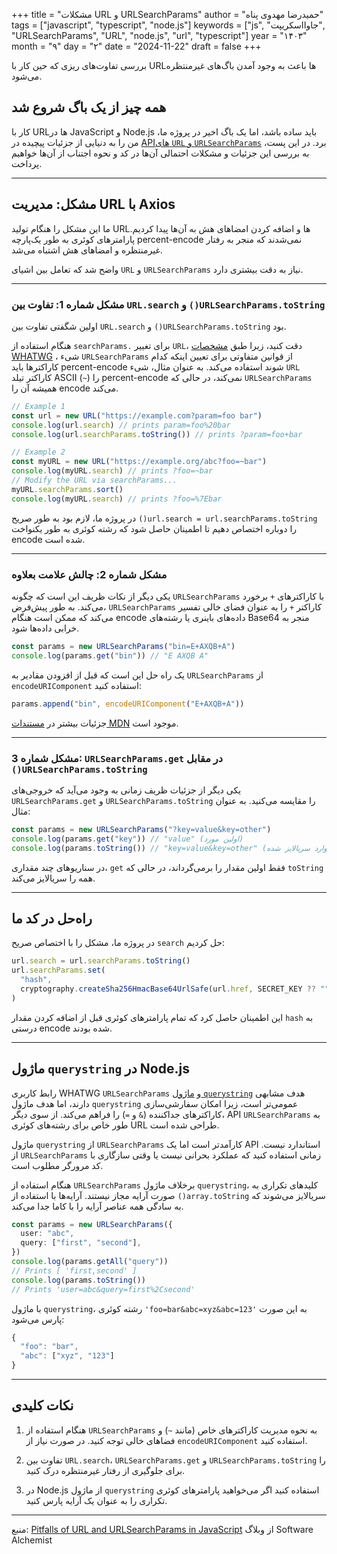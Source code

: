 +++
title = "مشکلات URL و URLSearchParams"
author = "حمیدرضا مهدوی پناه"
tags = ["javascript", "typescript", "node.js"]
keywords = ["js", "جاوااسکریپت", "URLSearchParams", "URL", "node.js", "url", "typescript"]
year = "۱۴۰۳"
month = "۹"
day = "۲" 
date = "2024-11-22"
draft =  false
+++

بررسی تفاوت‌های ریزی که حین کار با URLها باعث به وجود آمدن باگ‌های غیرمنتظره می‌شود.

<!--more-->

## همه چیز از یک باگ شروع شد

کار با URL‌ها در JavaScript و Node.js باید ساده باشد، اما یک باگ اخیر در پروژه ما، من را به دنیایی از جزئیات پیچیده در [API‌های `URL` و `URLSearchParams`](https://nodejs.org/api/url.html) برد. در این پست، به بررسی این جزئیات و مشکلات احتمالی آن‌ها در کد و نحوه اجتناب از آن‌ها خواهیم پرداخت.

---

## مشکل: مدیریت URL با Axios

ما این مشکل را هنگام تولید URL‌ها و اضافه کردن امضا‌های هش به آن‌ها پیدا کردیم. پارامترهای کوئری به طور یک‌پارچه percent-encode نمی‌شدند که منجر به رفتار غیرمنتظره و امضا‌های هش اشتباه می‌شد.

واضح شد که تعامل بین اشیای `URL` و `URLSearchParams` نیاز به دقت بیشتری دارد.

---

### مشکل شماره 1: تفاوت بین `URL.search` و `()URLSearchParams.toString`

اولین شگفتی تفاوت بین `URL.search` و `()URLSearchParams.toString` بود.

هنگام استفاده از `searchParams.` برای تغییر `URL`، دقت کنید، زیرا طبق [مشخصات WHATWG](https://url.spec.whatwg.org/) ، شیء `URLSearchParams` از قوانین متفاوتی برای تعیین اینکه کدام کاراکترها باید percent-encode شوند استفاده می‌کند. به عنوان مثال، شیء `URL` کاراکتر تیلد ASCII (`~`) را percent-encode نمی‌کند، در حالی که `URLSearchParams` همیشه آن را encode می‌کند.

```typescript
// Example 1
const url = new URL("https://example.com?param=foo bar")
console.log(url.search) // prints param=foo%20bar
console.log(url.searchParams.toString()) // prints ?param=foo+bar

// Example 2
const myURL = new URL("https://example.org/abc?foo=~bar")
console.log(myURL.search) // prints ?foo=~bar
// Modify the URL via searchParams...
myURL.searchParams.sort()
console.log(myURL.search) // prints ?foo=%7Ebar
```

در پروژه ما، لازم بود به طور صریح `()url.search = url.searchParams.toString` را دوباره اختصاص دهیم تا اطمینان حاصل شود که رشته کوئری به طور یکنواخت encode شده است.

---

### مشکل شماره 2: چالش علامت بعلاوه

یکی دیگر از نکات ظریف این است که چگونه `URLSearchParams` با کاراکترهای `+` برخورد می‌کند. به طور پیش‌فرض، `URLSearchParams` کاراکتر `+` را به عنوان فضای خالی تفسیر می‌کند که ممکن است هنگام encode داده‌های باینری یا رشته‌های Base64 منجر به خرابی داده‌ها شود.

```typescript
const params = new URLSearchParams("bin=E+AXQB+A")
console.log(params.get("bin")) // "E AXQB A"
```

یک راه حل این است که قبل از افزودن مقادیر به `URLSearchParams` از `encodeURIComponent` استفاده کنید:

```typescript
params.append("bin", encodeURIComponent("E+AXQB+A"))
```

جزئیات بیشتر در [مستندات MDN](https://developer.mozilla.org/en-US/docs/Web/API/URLSearchParams#preserving_plus_signs) موجود است.

---

### مشکل شماره 3: `URLSearchParams.get` در مقابل `()URLSearchParams.toString`

یکی دیگر از جزئیات ظریف زمانی به وجود می‌آید که خروجی‌های `URLSearchParams.get` و `URLSearchParams.toString` را مقایسه می‌کنید. به عنوان مثال:

```typescript
const params = new URLSearchParams("?key=value&key=other")
console.log(params.get("key")) // "value" (اولین مورد)
console.log(params.toString()) // "key=value&key=other" (همه موارد سریالایز شده)
```

در سناریوهای چند مقداری، `get` فقط اولین مقدار را برمی‌گرداند، در حالی که `toString` همه را سریالایز می‌کند.

---

## راه‌حل در کد ما

در پروژه ما، مشکل را با اختصاص صریح `search` حل کردیم:

```typescript
url.search = url.searchParams.toString()
url.searchParams.set(
  "hash",
  cryptography.createSha256HmacBase64UrlSafe(url.href, SECRET_KEY ?? "")
)
```

این اطمینان حاصل کرد که تمام پارامترهای کوئری قبل از اضافه کردن مقدار `hash` به درستی encode شده بودند.

---

## ماژول `querystring` در Node.js

رابط کاربری WHATWG `URLSearchParams` و [ماژول `querystring`](https://nodejs.org/api/querystring.html) هدف مشابهی دارند، اما هدف ماژول `querystring` عمومی‌تر است، زیرا امکان سفارشی‌سازی کاراکترهای جداکننده (`&` و `=`) را فراهم می‌کند. از سوی دیگر، API `URLSearchParams` به طور خاص برای رشته‌های کوئری URL طراحی شده است.

ماژول `querystring` از `URLSearchParams` کارآمدتر است اما یک API استاندارد نیست. از `URLSearchParams` زمانی استفاده کنید که عملکرد بحرانی نیست یا وقتی سازگاری با کد مرورگر مطلوب است.

هنگام استفاده از `URLSearchParams` برخلاف ماژول `querystring`، کلیدهای تکراری به صورت آرایه مجاز نیستند. آرایه‌ها با استفاده از `()array.toString` سریالایز می‌شوند که به سادگی همه عناصر آرایه را با کاما جدا می‌کند.

```typescript
const params = new URLSearchParams({
  user: "abc",
  query: ["first", "second"],
})
console.log(params.getAll("query"))
// Prints [ 'first,second' ]
console.log(params.toString())
// Prints 'user=abc&query=first%2Csecond'
```

با ماژول `querystring`، رشته کوئری `'foo=bar&abc=xyz&abc=123'` به این صورت پارس می‌شود:

```typescript
{
  "foo": "bar",
  "abc": ["xyz", "123"]
}
```

---

## نکات کلیدی

1. هنگام استفاده از `URLSearchParams` به نحوه مدیریت کاراکترهای خاص (مانند `~`) و فضاهای خالی توجه کنید. در صورت نیاز از `encodeURIComponent` استفاده کنید.

2. تفاوت بین `URL.search`، `URLSearchParams.get` و `URLSearchParams.toString` را برای جلوگیری از رفتار غیرمنتظره درک کنید.

3. در Node.js از ماژول `querystring` استفاده کنید اگر می‌خواهید پارامترهای کوئری تکراری را به عنوان یک آرایه پارس کنید.

---

منبع:
[Pitfalls of URL and URLSearchParams in JavaScript](https://hamidreza.tech/pitfalls-of-url-and-urlsearchparams-in-nodejs)
از وبلاگ
Software Alchemist

